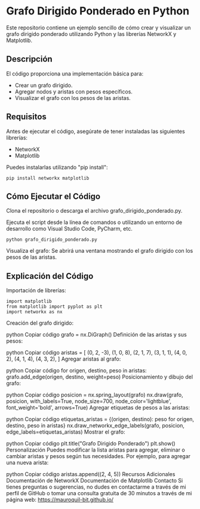 # Grafo Dirigido Ponderado en Python

Este repositorio contiene un ejemplo sencillo de cómo crear y visualizar un grafo dirigido ponderado utilizando Python y las librerías NetworkX y Matplotlib.

## Descripción
El código proporciona una implementación básica para:

- Crear un grafo dirigido.
- Agregar nodos y aristas con pesos específicos.
- Visualizar el grafo con los pesos de las aristas.
  
## Requisitos
Antes de ejecutar el código, asegúrate de tener instaladas las siguientes librerías:
- NetworkX
- Matplotlib

Puedes instalarlas utilizando "pip install":

```
pip install networkx matplotlib
```

## Cómo Ejecutar el Código
Clona el repositorio o descarga el archivo grafo_dirigido_ponderado.py.

Ejecuta el script desde la línea de comandos o utilizando un entorno de desarrollo como Visual Studio Code, PyCharm, etc.

```
python grafo_dirigido_ponderado.py
```

Visualiza el grafo: Se abrirá una ventana mostrando el grafo dirigido con los pesos de las aristas.

## Explicación del Código
Importación de librerías:

```
import matplotlib
from matplotlib import pyplot as plt
import networkx as nx
```
Creación del grafo dirigido:

python
Copiar código
grafo = nx.DiGraph()
Definición de las aristas y sus pesos:

python
Copiar código
aristas = [
    (0, 2, -3),
    (1, 0, 8),
    (2, 1, 7),
    (3, 1, 1),
    (4, 0, 2),
    (4, 1, 4),
    (4, 3, 2),
]
Agregar aristas al grafo:

python
Copiar código
for origen, destino, peso in aristas:
    grafo.add_edge(origen, destino, weight=peso)
Posicionamiento y dibujo del grafo:

python
Copiar código
posicion = nx.spring_layout(grafo)
nx.draw(grafo, posicion, with_labels=True, node_size=700, node_color='lightblue', font_weight='bold', arrows=True)
Agregar etiquetas de pesos a las aristas:

python
Copiar código
etiquetas_aristas = {(origen, destino): peso for origen, destino, peso in aristas}
nx.draw_networkx_edge_labels(grafo, posicion, edge_labels=etiquetas_aristas)
Mostrar el grafo:

python
Copiar código
plt.title("Grafo Dirigido Ponderado")
plt.show()
Personalización
Puedes modificar la lista aristas para agregar, eliminar o cambiar aristas y pesos según tus necesidades. Por ejemplo, para agregar una nueva arista:

python
Copiar código
aristas.append((2, 4, 5))
Recursos Adicionales
Documentación de NetworkX
Documentación de Matplotlib
Contacto
Si tienes preguntas o sugerencias, no dudes en contactarme a través de mi perfil de GitHub o tomar una consulta gratuita de 30 minutos a través de mi página web:  https://mauroquil-bit.github.io/

